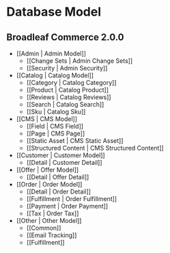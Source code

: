 # Database Model

## Broadleaf Commerce 2.0.0

- [[Admin | Admin Model]]
    - [[Change Sets | Admin Change Sets]]
    - [[Security | Admin Security]]
- [[Catalog | Catalog Model]]
    - [[Category | Catalog Category]]
    - [[Product | Catalog Product]]
    - [[Reviews | Catalog Reviews]]
    - [[Search | Catalog Search]]
    - [[Sku | Catalog Sku]]
- [[CMS | CMS Model]]
    - [[Field | CMS Field]]     
    - [[Page | CMS Page]]
    - [[Static Asset | CMS Static Asset]]
    - [[Structured Content | CMS Structured Content]]
- [[Customer | Customer Model]]
    - [[Detail | Customer Detail]]
- [[Offer | Offer Model]]
    - [[Detail | Offer Detail]]
- [[Order | Order Model]]
    - [[Detail | Order Detail]]
    - [[Fulfillment | Order Fulfillment]]
    - [[Payment | Order Payment]]
    - [[Tax | Order Tax]]
- [[Other | Other Model]]
    - [[Common]]
    - [[Email Tracking]]
    - [[Fulfillment]]
